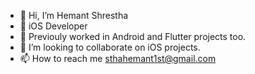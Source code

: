 - 👋 Hi, I’m Hemant Shrestha
- 👀 iOS Developer
- 🌱 Previouly worked in Android and Flutter projects too.
- 💞️ I’m looking to collaborate on iOS projects.
- 📫 How to reach me sthahemant1st@gmail.com
